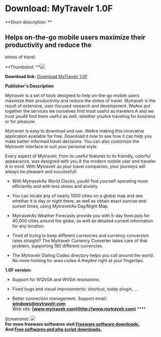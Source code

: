 # Download: MyTravelr 1.0F

**Short description: **

## Helps on-the-go mobile users maximize their productivity and reduce the
stress of travel.

  
**Thumbshot: **![](http://www.freewarefiles.com/screenshot/mytravlr1_md.jpg)   
  
**Download link:** [Download MyTravelr 1.0F](http://freesoftwares.boysofts.com/MyTravelr_program_50635.html)  
  

**Publisher's Description**  
  

Mytravelr is a set of tools designed to help on-the-go mobile users maximize
their productivity and reduce the stress of travel. Mytravelr is the result of
extensive, user-focused research and development. WeAve put together the
services we ourselves find most useful as travelers A and we trust youAll find
them useful as well, whether youAre traveling for business or for pleasure.

Mytravelr is easy to download and use. WeAre making this innovative
application available for free. Download it now to see how it can help you
make better-informed travel decisions. You can also customize the Mytravelr
interface to suit your personal style.

Every aspect of Mytravelr, from its useful features to its friendly, colorful
appearance, was designed with you A the modern mobile user and traveler A in
mind. With Mytravelr as your travel companion, your journeys will always be
pleasant and successful!

  * With MytravelrAs World Clocks, youAll find yourself operating more efficiently and with less stress and anxiety.
  

  * You can locate any of nearly 1000 cities on a global map and see whether it is day or night there, as well as obtain exact sunrise and sunset times, using MytravelrAs Day/Night Map.
  * MytravelrAs Weather Forecasts provide you with 5-day forecasts for 40,000 cities around the globe, as well as detailed current information for any location.
  * Tired of trying to keep different currencies and currency conversion rates straight? The Mytravelr Currency Converter takes care of that problem, supporting 180 different currencies.
  * The Mytravelr Dialing Codes directory helps you call around the world. No more hunting for area codes A theyAre right at your fingertips. 

**1.0F version:**

  * Support for WQVGA and WVGA resolutions.  

  * Fixed bugs and visual improvements: shortcut, today plugin, ...  

  * Better connection management. 
Support email: **[windows@mytravelr.com](mailto:windows@mytravelr.com)**  
Web site: **[www.mytravelr.com](http://www.mytravelr.com)** ****

  
  
Screenshot: ![](http://www.freewarefiles.com/screenshot/mytravlr1.jpg)  
**For more freeware softwares visit [Freeware software downloads.](http://freesoftwares.boysofts.com/)**   
**And [Free softwares and php script downloads.](http://www.boysofts.com/)**


